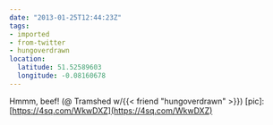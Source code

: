 ```yaml
---
date: "2013-01-25T12:44:23Z"
tags:
- imported
- from-twitter
- hungoverdrawn
location:
  latitude: 51.52589603
  longitude: -0.08160678
---
```

Hmmm, beef\! \(@ Tramshed w/{{< friend "hungoverdrawn" >}}\) \[pic\]: [https://4sq.com/WkwDXZ](https://4sq.com/WkwDXZ)

